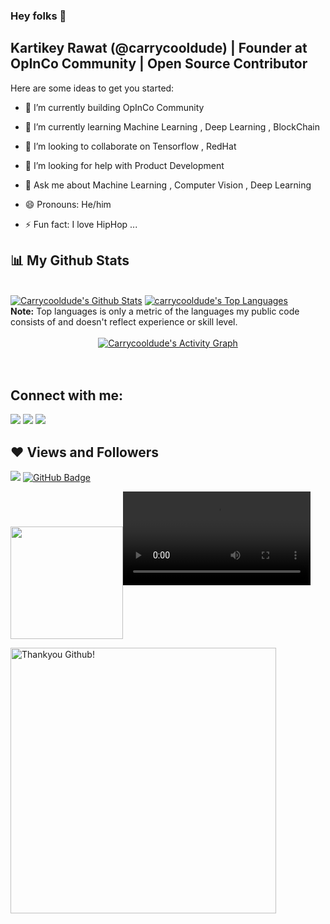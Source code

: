 ### Hey folks 👋
##  Kartikey Rawat (@carrycooldude) | Founder at OpInCo Community | Open Source Contributor


Here are some ideas to get you started:

- 🔭 I’m currently building OpInCo Community
- 🌱 I’m currently learning Machine Learning , Deep Learning , BlockChain 
- 👯 I’m looking to collaborate on Tensorflow , RedHat
- 🤔 I’m looking for help with Product Development
- 💬 Ask me about Machine Learning , Computer Vision , Deep Learning 


- 😄 Pronouns: He/him
- ⚡ Fun fact: I love HipHop ...


## 📊 My Github Stats

  <br/>
    <a href="https://github.com/carrycooldude/github-readme-stats"><img alt="Carrycooldude's Github Stats" src="https://github-readme-stats.vercel.app/api?username=carrycooldude&show_icons=true&count_private=true&theme=react&hide_border=true&bg_color=0D1117" /></a>
  <a href="https://github.com/carrycooldude/github-readme-stats"><img alt="carrycooldude's Top Languages" src="https://github-readme-stats.vercel.app/api/top-langs/?username=carrycooldude&langs_count=8&count_private=true&layout=compact&theme=react&hide_border=true&bg_color=0D1117" /></a>
  <br/>
  <b>Note:</b> Top languages is only a metric of the languages my public code consists of and doesn't reflect experience or skill level.


<br/>
<br/>
<div align="center">
<a href="https://github.com/carrycooldude/github-readme-activity-graph"><img alt="Carrycooldude's Activity Graph" src="https://github-readme-activity-graph.cyclic.app/graph?username=carrycooldude&bg_color=0D1117&color=5BCDEC&line=5BCDEC&point=FFFFFF&hide_border=true" /></a>
</div>
<br/>
<br/>

## Connect with me:
<p align="left">

<a href = "https://www.linkedin.com/in/carrycooldude/"><img src="https://img.icons8.com/fluent/48/000000/linkedin.png"/></a>
<a href = "https://twitter.com/carrycooldude"><img src="https://img.icons8.com/fluent/48/000000/twitter.png"/></a>
<a href = "https://www.instagram.com/carrycooldude/"><img src="https://img.icons8.com/fluent/48/000000/instagram-new.png"/></a>


</p>

## ❤ Views and Followers
![](https://komarev.com/ghpvc/?username=carrycooldude&color=blueviolet)
<a href="https://github.com/carrycooldude?tab=followers"><img src="https://img.shields.io/github/followers/carrycooldude?label=Followers&style=social" alt="GitHub Badge"></a>


<!-- [![GitHub Streak](https://github-readme-streak-stats.herokuapp.com/?user=carrycooldude&theme=dark)](https://git.io/streak-stats) -->
<img height="180em"   align="center" src="https://github-readme-stats.vercel.app/api?username=carrycooldude&show_icons=true&theme=jolly&include_all_commits=true&count_private=true"/>![](https://user-images.githubusercontent.com/41143496/111524041-fc65e800-8781-11eb-8a84-ae5e8517b1f7.mp4) 

<img src="https://user-images.githubusercontent.com/41143496/111601768-b13aec00-87f8-11eb-8d8c-51db093db5da.gif" alt="Thankyou Github!" width="425">


<!--  <img height="180em" align="center" src="https://github-readme-stats.vercel.app/api/top-langs/?username=carrycooldude&&layout=compact&hide=shell&theme=jolly"/> -->
